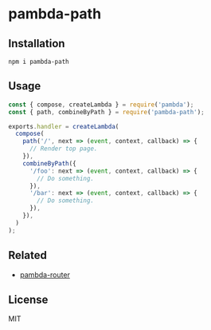 # pambda-path

## Installation

```
npm i pambda-path
```

## Usage

``` javascript
const { compose, createLambda } = require('pambda');
const { path, combineByPath } = require('pambda-path');

exports.handler = createLambda(
  compose(
    path('/', next => (event, context, callback) => {
      // Render top page.
    }),
    combineByPath({
      '/foo': next => (event, context, callback) => {
        // Do something.
      }),
      '/bar': next => (event, context, callback) => {
        // Do something.
      }),
    }),
  )
);
```

## Related

- [pambda-router](https://github.com/pambda/pambda-router)

## License

MIT
